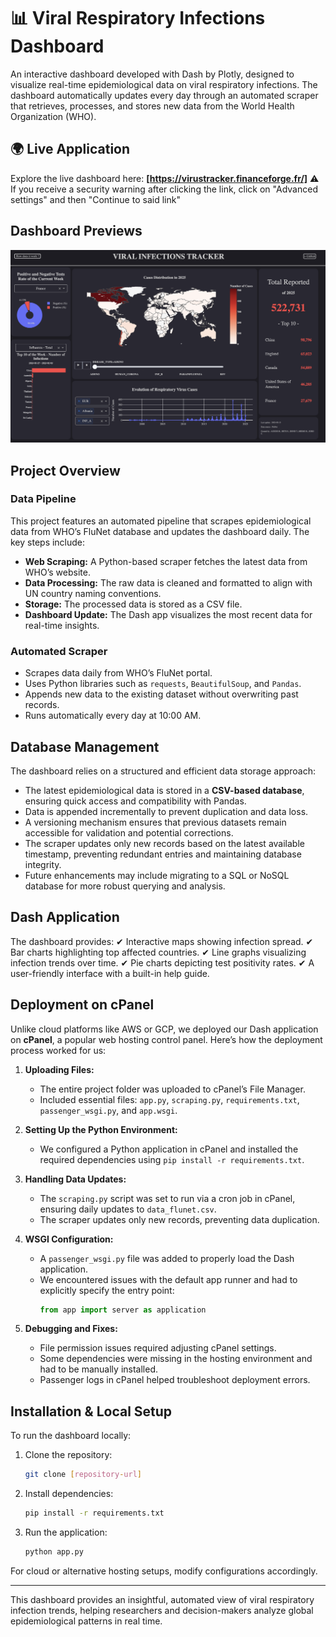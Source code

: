 # 📊 Viral Respiratory Infections Dashboard
An interactive dashboard developed with Dash by Plotly, designed to visualize real-time epidemiological data on viral respiratory infections. The dashboard automatically updates every day through an automated scraper that retrieves, processes, and stores new data from the World Health Organization (WHO).

## 🌍 Live Application
Explore the live dashboard here: **[https://virustracker.financeforge.fr/]**
⚠ If you receive a security warning after clicking the link, click on "Advanced settings" and then "Continue to said link"

## Dashboard Previews
*![alt text](image.png)*

## Project Overview
### Data Pipeline
This project features an automated pipeline that scrapes epidemiological data from WHO’s FluNet database and updates the dashboard daily. The key steps include:
- **Web Scraping:** A Python-based scraper fetches the latest data from WHO’s website.
- **Data Processing:** The raw data is cleaned and formatted to align with UN country naming conventions.
- **Storage:** The processed data is stored as a CSV file.
- **Dashboard Update:** The Dash app visualizes the most recent data for real-time insights.

### Automated Scraper
- Scrapes data daily from WHO’s FluNet portal.
- Uses Python libraries such as `requests`, `BeautifulSoup`, and `Pandas`.
- Appends new data to the existing dataset without overwriting past records.
- Runs automatically every day at 10:00 AM.

## Database Management
The dashboard relies on a structured and efficient data storage approach:
- The latest epidemiological data is stored in a **CSV-based database**, ensuring quick access and compatibility with Pandas.
- Data is appended incrementally to prevent duplication and data loss.
- A versioning mechanism ensures that previous datasets remain accessible for validation and potential corrections.
- The scraper updates only new records based on the latest available timestamp, preventing redundant entries and maintaining database integrity.
- Future enhancements may include migrating to a SQL or NoSQL database for more robust querying and analysis.

## Dash Application
The dashboard provides:
✔ Interactive maps showing infection spread.
✔ Bar charts highlighting top affected countries.
✔ Line graphs visualizing infection trends over time.
✔ Pie charts depicting test positivity rates.
✔ A user-friendly interface with a built-in help guide.

## Deployment on cPanel
Unlike cloud platforms like AWS or GCP, we deployed our Dash application on **cPanel**, a popular web hosting control panel. Here’s how the deployment process worked for us:

1. **Uploading Files:**
   - The entire project folder was uploaded to cPanel’s File Manager.
   - Included essential files: `app.py`, `scraping.py`, `requirements.txt`, `passenger_wsgi.py`, and `app.wsgi`.

2. **Setting Up the Python Environment:**
   - We configured a Python application in cPanel and installed the required dependencies using `pip install -r requirements.txt`.
   
3. **Handling Data Updates:**
   - The `scraping.py` script was set to run via a cron job in cPanel, ensuring daily updates to `data_flunet.csv`.
   - The scraper updates only new records, preventing data duplication.

4. **WSGI Configuration:**
   - A `passenger_wsgi.py` file was added to properly load the Dash application.
   - We encountered issues with the default app runner and had to explicitly specify the entry point:
     ```python
     from app import server as application
     ```

5. **Debugging and Fixes:**
   - File permission issues required adjusting cPanel settings.
   - Some dependencies were missing in the hosting environment and had to be manually installed.
   - Passenger logs in cPanel helped troubleshoot deployment errors.

## Installation & Local Setup
To run the dashboard locally:
1. Clone the repository:
   ```sh
   git clone [repository-url]
   ```
2. Install dependencies:
   ```sh
   pip install -r requirements.txt
   ```
3. Run the application:
   ```sh
   python app.py
   ```

For cloud or alternative hosting setups, modify configurations accordingly.

---
This dashboard provides an insightful, automated view of viral respiratory infection trends, helping researchers and decision-makers analyze global epidemiological patterns in real time.

